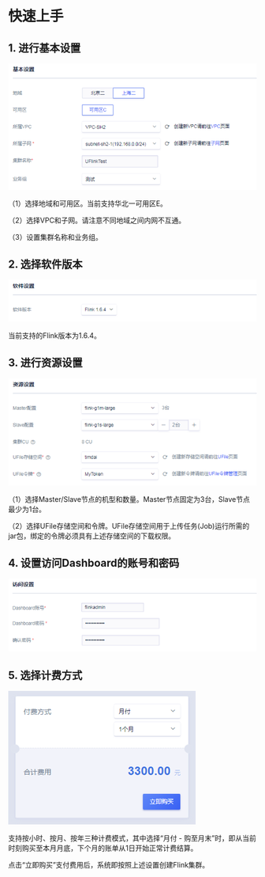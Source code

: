 

# 快速上手

## 1\. 进行基本设置

![](/images/quick/uflink-基本设置.png)

（1）选择地域和可用区。当前支持华北一可用区E。

（2）选择VPC和子网。请注意不同地域之间内网不互通。

（3）设置集群名称和业务组。

## 2\. 选择软件版本

![](/images/quick/uflink-软件设置.png)

当前支持的Flink版本为1.6.4。

## 3\. 进行资源设置

![](/images/quick/uflink-资源设置.png)

（1）选择Master/Slave节点的机型和数量。Master节点固定为3台，Slave节点最少为1台。

（2）选择UFile存储空间和令牌。UFile存储空间用于上传任务(Job)运行所需的jar包，绑定的令牌必须具有上述存储空间的下载权限。

## 4\. 设置访问Dashboard的账号和密码

![](/images/quick/uflink-访问设置.png)

## 5\. 选择计费方式

![](/images/quick/uflink-费用.png)

支持按小时、按月、按年三种计费模式，其中选择“月付 - 购至月末”时，即从当前时刻购买至本月月底，下个月的账单从1日开始正常计费结算。

点击“立即购买”支付费用后，系统即按照上述设置创建Flink集群。
